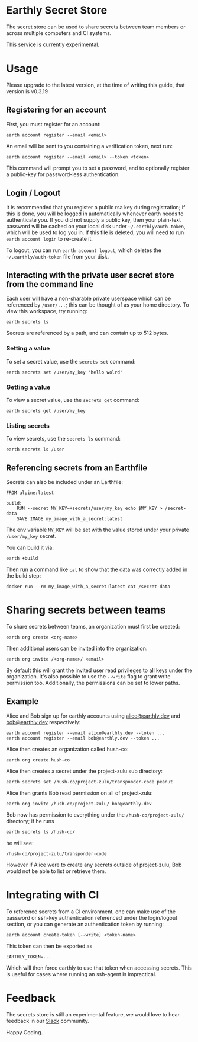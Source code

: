 # Earthly Secret Store

The secret store can be used to share secrets between team members or across multiple computers and CI systems.

This service is currently experimental.

# Usage

Please upgrade to the latest version, at the time of writing this guide, that version is v0.3.19

## Registering for an account

First, you must register for an account:

    earth account register --email <email>

An email will be sent to you containing a verification token, next run:

    earth account register --email <email> --token <token>

This command will prompt you to set a password, and to optionally register a public-key for password-less authentication.

## Login / Logout

It is recommended that you register a public rsa key during registration; if this is done, you will be logged in automatically whenever
earth needs to authenticate you. If you did not supply a public key, then your plain-text password will be cached on your local disk under
`~/.earthly/auth-token`, which will be used to log you in. If this file is deleted, you will need to run `earth account login` to re-create it.

To logout, you can run `earth account logout`, which deletes the `~/.earthly/auth-token` file from your disk.

## Interacting with the private user secret store from the command line

Each user will have a non-sharable private userspace which can be referenced by `/user/...`; this can be thought of as your home directory.
To view this workspace, try running:

    earth secrets ls

Secrets are referenced by a path, and can contain up to 512 bytes.

### Setting a value

To set a secret value, use the `secrets set` command:

    earth secrets set /user/my_key 'hello wolrd'

### Getting a value

To view a secret value, use the `secrets get` command:

    earth secrets get /user/my_key

### Listing secrets

To view secrets, use the `secrets ls` command:

    earth secrets ls /user

## Referencing secrets from an Earthfile

Secrets can also be included under an Earthfile:

    FROM alpine:latest
    
    build:
        RUN --secret MY_KEY=+secrets/user/my_key echo $MY_KEY > /secret-data
        SAVE IMAGE my_image_with_a_secret:latest

The env variable `MY_KEY` will be set with the value stored under your private `/user/my_key` secret.

You can build it via:

    earth +build

Then run a command like `cat` to show that the data was correctly added in the build step:

    docker run --rm my_image_with_a_secret:latest cat /secret-data


# Sharing secrets between teams

To share secrets between teams, an organization must first be created:

    earth org create <org-name>

Then additional users can be invited into the organization:

    earth org invite /<org-name>/ <email>

By default this will grant the invited user read privileges to all keys under the organization. It's also possible to
use the `--write` flag to grant write permission too. Additionally, the permissions can be set to lower paths.

## Example

Alice and Bob sign up for earthly accounts using alice@earthly.dev and bob@earthly.dev respectively:

    earth account register --email alice@earthly.dev --token ...
    earth account register --email bob@earthly.dev --token ...

Alice then creates an organization called hush-co:

    earth org create hush-co

Alice then creates a secret under the project-zulu sub directory:

    earth secrets set /hush-co/project-zulu/transponder-code peanut

Alice then grants Bob read permission on all of project-zulu:

    earth org invite /hush-co/project-zulu/ bob@earthly.dev

Bob now has permission to everything under the `/hush-co/project-zulu/` directory; if he runs

    earth secrets ls /hush-co/

he will see:

    /hush-co/project-zulu/transponder-code

However if Alice were to create any secrets outside of project-zulu, Bob would not be able to list or retrieve them.

# Integrating with CI

To reference secrets from a CI environment, one can make use of the password or ssh-key authentication
referenced under the login/logout section, or you can generate an authentication token by running:

    earth account create-token [--write] <token-name>

This token can then be exported as

    EARTHLY_TOKEN=...

Which will then force earthly to use that token when accessing secrets. This is useful for cases
where running an ssh-agent is impractical.

# Feedback

The secrets store is still an experimental feature, we would love to hear feedback in our 
[Slack](https://join.slack.com/t/earthlycommunity/shared_invite/zt-ix9rtuv8-DUFl8uxe5bFULxyCGGbqJQ) community.

Happy Coding.
